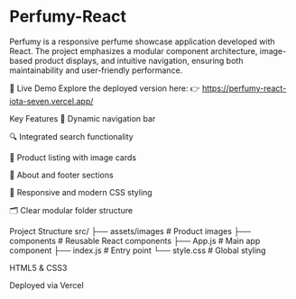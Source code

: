 # Perfumy-React
Perfumy is a responsive perfume showcase application developed with React. The project emphasizes a modular component architecture, image-based product displays, and intuitive navigation, ensuring both maintainability and user-friendly performance.

🚀 Live Demo
Explore the deployed version here:
👉 https://perfumy-react-iota-seven.vercel.app/

Key Features
🧭 Dynamic navigation bar

🔍 Integrated search functionality

🧴 Product listing with image cards

📝 About and footer sections

🎨 Responsive and modern CSS styling

🗂️ Clear modular folder structure

Project Structure
src/
├── assets/images     # Product images
├── components        # Reusable React components
├── App.js            # Main app component
├── index.js          # Entry point
└── style.css         # Global styling



HTML5 & CSS3

Deployed via Vercel
